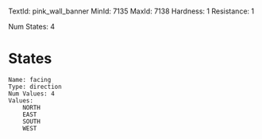 # 
TextId: pink_wall_banner
MinId: 7135
MaxId: 7138
Hardness: 1
Resistance: 1

Num States: 4
# States
```
Name: facing
Type: direction
Num Values: 4
Values:
    NORTH
    EAST
    SOUTH
    WEST
```